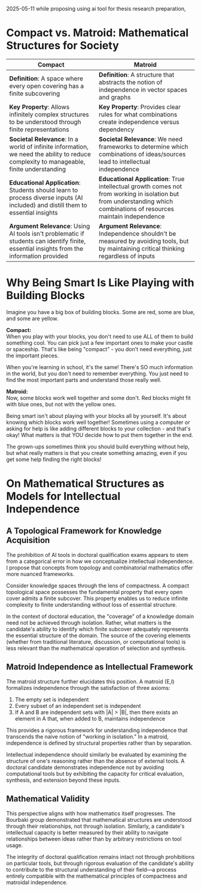 2025-05-11
while proposing using ai tool for thesis research preparation, 
# Compact vs. Matroid: Mathematical Structures for Society

|Compact|Matroid|
|---|---|
|**Definition**: A space where every open covering has a finite subcovering|**Definition**: A structure that abstracts the notion of independence in vector spaces and graphs|
|**Key Property**: Allows infinitely complex structures to be understood through finite representations|**Key Property**: Provides clear rules for what combinations create independence versus dependency|
|**Societal Relevance**: In a world of infinite information, we need the ability to reduce complexity to manageable, finite understanding|**Societal Relevance**: We need frameworks to determine which combinations of ideas/sources lead to intellectual independence|
|**Educational Application**: Students should learn to process diverse inputs (AI included) and distill them to essential insights|**Educational Application**: True intellectual growth comes not from working in isolation but from understanding which combinations of resources maintain independence|
|**Argument Relevance**: Using AI tools isn't problematic if students can identify finite, essential insights from the information provided|**Argument Relevance**: Independence shouldn't be measured by avoiding tools, but by maintaining critical thinking regardless of inputs|

# Why Being Smart Is Like Playing with Building Blocks

Imagine you have a big box of building blocks. Some are red, some are blue, and some are yellow.

**Compact:**  
When you play with your blocks, you don't need to use ALL of them to build something cool. You can pick just a few important ones to make your castle or spaceship. That's like being "compact" - you don't need everything, just the important pieces.

When you're learning in school, it's the same! There's SO much information in the world, but you don't need to remember everything. You just need to find the most important parts and understand those really well.

**Matroid:**  
Now, some blocks work well together and some don't. Red blocks might fit with blue ones, but not with the yellow ones.

Being smart isn't about playing with your blocks all by yourself. It's about knowing which blocks work well together! Sometimes using a computer or asking for help is like adding different blocks to your collection - and that's okay! What matters is that YOU decide how to put them together in the end.

The grown-ups sometimes think you should build everything without help, but what really matters is that you create something amazing, even if you get some help finding the right blocks!

# On Mathematical Structures as Models for Intellectual Independence

## A Topological Framework for Knowledge Acquisition

The prohibition of AI tools in doctoral qualification exams appears to stem from a categorical error in how we conceptualize intellectual independence. I propose that concepts from topology and combinatorial mathematics offer more nuanced frameworks.

Consider knowledge spaces through the lens of compactness. A compact topological space possesses the fundamental property that every open cover admits a finite subcover. This property enables us to reduce infinite complexity to finite understanding without loss of essential structure.

In the context of doctoral education, the "coverage" of a knowledge domain need not be achieved through isolation. Rather, what matters is the candidate's ability to identify which finite subcover adequately represents the essential structure of the domain. The source of the covering elements (whether from traditional literature, discussion, or computational tools) is less relevant than the mathematical operation of selection and synthesis.

## Matroid Independence as Intellectual Framework

The matroid structure further elucidates this position. A matroid (E,I) formalizes independence through the satisfaction of three axioms:

1. The empty set is independent
2. Every subset of an independent set is independent
3. If A and B are independent sets with |A| > |B|, then there exists an element in A that, when added to B, maintains independence

This provides a rigorous framework for understanding independence that transcends the naive notion of "working in isolation." In a matroid, independence is defined by structural properties rather than by separation.

Intellectual independence should similarly be evaluated by examining the structure of one's reasoning rather than the absence of external tools. A doctoral candidate demonstrates independence not by avoiding computational tools but by exhibiting the capacity for critical evaluation, synthesis, and extension beyond these inputs.

## Mathematical Validity

This perspective aligns with how mathematics itself progresses. The Bourbaki group demonstrated that mathematical structures are understood through their relationships, not through isolation. Similarly, a candidate's intellectual capacity is better measured by their ability to navigate relationships between ideas rather than by arbitrary restrictions on tool usage.

The integrity of doctoral qualification remains intact not through prohibitions on particular tools, but through rigorous evaluation of the candidate's ability to contribute to the structural understanding of their field—a process entirely compatible with the mathematical principles of compactness and matroidal independence.